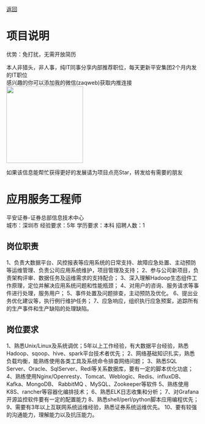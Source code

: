 [返回](../../)

# 项目说明

优势：免打扰，无需开放简历

本人非猎头，非人事，纯IT同事分享内部推荐职位，每天更新平安集团2个月内发的IT职位  
感兴趣的你可以添加我的微信(zaqweb)获取内推连接  
<img src="https://github.com/zaqweb/PA-IT-JOBS/blob/master/WechatICode.jpeg"  height="200" width="200">

如果该信息能帮忙获得更好的发展请为项目点亮Star，转发给有需要的朋友

# 应用服务工程师
平安证券-证券总部信息技术中心  
城市：深圳市 经验要求：5年 学历要求：本科  招聘人数：1

## 岗位职责
1、负责大数据平台、风控报表等应用系统的日常支持、故障应急处置、主动预防等运维管理、负责公司应用系统维护，项目管理及支持；
2、参与公司新项目，负责架构评审、数据任务及运维需求的支持配合；
3、深入理解Hadoop生态组件工作原理，定位并解决应用系统问题和性能瓶颈；
4、对用户的咨询、服务请求等事件进行处理，服务用户；
5、事件处置及问题排查，主动预防及优化。
6、提出业务优化建议等，执行例行维护任务；
7、应急响应，组织执行应急预案，追踪所有的生产事件和生产缺陷的处理缺陷。

## 岗位要求
1、熟悉Unix/Linux及系统调优；5年以上工作经验，有大数据平台经验，熟悉Hadoop、sqoop、hive、spark平台技术者优先；
2、网络基础知识扎实，熟悉负载均衡，能熟练使用各类工具及系统命令排查网络问题；
3、熟悉SQL Server、Oracle、SqlServer、Redi等关系数据库，要有一定的脚本优化功底；
4、熟练使用Nginx/Openresty、Tomcat、Weblogic、Redis、influxDB、Kafka、MongoDB、 RabbitMQ 、MySQL、Zookeeper等软件
5、熟练使用K8S、rancher等容器化编排技术；
6、熟悉ELK日志收集和分析；
7、对Grafana开源监控软件要有一定的配置能力
8、熟悉shell/perl/python脚本应用编程优先；
9、需要有3年以上互联网系统运维经验，熟悉证券系统运维优先。
10、要有较强的沟通能力，理解能力以及抗压能力。




